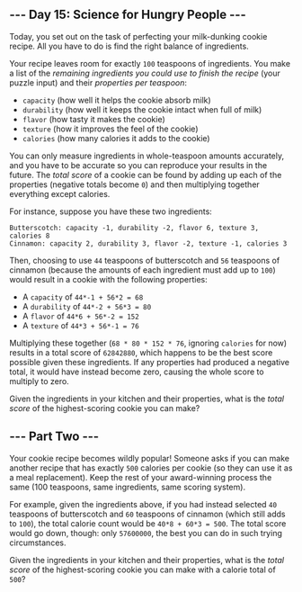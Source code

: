 <article class="day-desc"><h2>--- Day 15: Science for Hungry People ---</h2><p>Today, you set out on the task of perfecting your milk-dunking cookie recipe.  All you have to do is find the right balance of ingredients.</p>
<p>Your recipe leaves room for exactly <code>100</code> teaspoons of ingredients.  You make a list of the <em>remaining ingredients you could use to finish the recipe</em> (your puzzle input) and their <em>properties per teaspoon</em>:</p>
<ul>
<li><code>capacity</code> (how well it helps the cookie absorb milk)</li>
<li><code>durability</code> (how well it keeps the cookie intact when full of milk)</li>
<li><code>flavor</code> (how tasty it makes the cookie)</li>
<li><code>texture</code> (how it improves the feel of the cookie)</li>
<li><code>calories</code> (how many calories it adds to the cookie)</li>
</ul>
<p>You can only measure ingredients in whole-teaspoon amounts accurately, and you have to be accurate so you can reproduce your results in the future.  The <em>total score</em> of a cookie can be found by adding up each of the properties (negative totals become <code>0</code>) and then multiplying together everything except calories.</p>
<p>For instance, suppose you have <span title="* I know what your preference is, but...">these two ingredients</span>:</p>
<pre><code>Butterscotch: capacity -1, durability -2, flavor 6, texture 3, calories 8
Cinnamon: capacity 2, durability 3, flavor -2, texture -1, calories 3
</code></pre>
<p>Then, choosing to use <code>44</code> teaspoons of butterscotch and <code>56</code> teaspoons of cinnamon (because the amounts of each ingredient must add up to <code>100</code>) would result in a cookie with the following properties:</p>
<ul>
<li>A <code>capacity</code> of <code>44*-1 + 56*2 = 68</code></li>
<li>A <code>durability</code> of <code>44*-2 + 56*3 = 80</code></li>
<li>A <code>flavor</code> of <code>44*6 + 56*-2 = 152</code></li>
<li>A <code>texture</code> of <code>44*3 + 56*-1 = 76</code></li>
</ul>
<p>Multiplying these together (<code>68 * 80 * 152 * 76</code>, ignoring <code>calories</code> for now) results in a total score of  <code>62842880</code>, which happens to be the best score possible given these ingredients.  If any properties had produced a negative total, it would have instead become zero, causing the whole score to multiply to zero.</p>
<p>Given the ingredients in your kitchen and their properties, what is the <em>total score</em> of the highest-scoring cookie you can make?</p>
</article>
<article class="day-desc"><h2 id="part2">--- Part Two ---</h2><p>Your cookie recipe becomes wildly popular!  Someone asks if you can make another recipe that has exactly <code>500</code> calories per cookie (so they can use it as a meal replacement).  Keep the rest of your award-winning process the same (100 teaspoons, same ingredients, same scoring system).</p>
<p>For example, given the ingredients above, if you had instead selected <code>40</code> teaspoons of butterscotch and <code>60</code> teaspoons of cinnamon (which still adds to <code>100</code>), the total calorie count would be <code>40*8 + 60*3 = 500</code>.  The total score would go down, though: only <code>57600000</code>, the best you can do in such trying circumstances.</p>
<p>Given the ingredients in your kitchen and their properties, what is the <em>total score</em> of the highest-scoring cookie you can make with a calorie total of <code>500</code>?</p>
</article>

